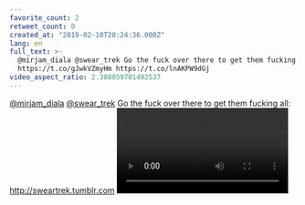 ```yaml
---
favorite_count: 2
retweet_count: 0
created_at: "2019-02-10T20:24:36.000Z"
lang: en
full_text: >-
  @mirjam_diala @swear_trek Go the fuck over there to get them fucking all:
  https://t.co/gJwkVZmyHm https://t.co/lnAKPW9dGj
video_aspect_ratio: 2.388059701492537
---
```


[@mirjam_diala](https://twitter.com/mirjam_diala)
[@swear_trek](https://twitter.com/swear_trek) Go the fuck over there to get them
fucking all: <http://sweartrek.tumblr.com>
![Embedded Video](https://twitter-media-coderbyheart.s3.eu-north-1.amazonaws.com/1094693639358476288-DzEiDFpWwAA4EiI.mp4)
